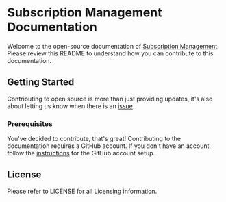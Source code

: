 <!-- Subscription Management Platform Documentation -->
<!-- volodymyr.leonov@theta.co.nz -->
<!-- production -->
# Subscription Management Documentation
Welcome to the open-source documentation of [Subscription Management](https://docs.365extensions.com/docs/smp). Please review this README to understand how you can contribute to this documentation.
## Getting Started
Contributing to open source is more than just providing updates, it's also about letting us know when there is an [issue](https://github.com/thetanz/smp-docs/issues). 
### Prerequisites
You've decided to contribute, that's great! Contributing to the documentation requires a GitHub account. If you don't have an account, follow the [instructions](https://github.com/join) for the GitHub account setup.
## License
Please refer to LICENSE for all Licensing information.